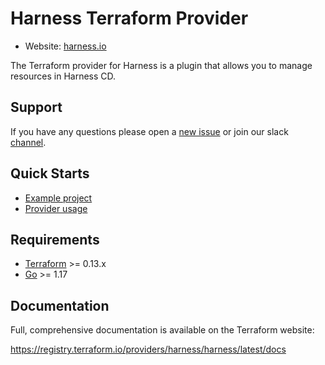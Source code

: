 # Harness Terraform Provider

- Website: [harness.io](https://harness.io)

The Terraform provider for Harness is a plugin that allows you to manage resources in Harness CD.

## Support

If you have any questions please open a [new issue](https://github.com/harness/terraform-provider-harness/issues/new) or join our slack [channel](https://harnesscommunity.slack.com/archives/C02G9CUNF1S).

## Quick Starts

- [Example project](https://github.com/harness/terraform-demo)
- [Provider usage](https://registry.terraform.io/providers/harness/harness/latest/docs)

## Requirements

-	[Terraform](https://www.terraform.io/downloads.html) >= 0.13.x
-	[Go](https://golang.org/doc/install) >= 1.17

## Documentation

Full, comprehensive documentation is available on the Terraform website:

<https://registry.terraform.io/providers/harness/harness/latest/docs>
